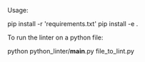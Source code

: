 Usage: 

pip install -r 'requirements.txt'
pip install -e . 

To run the linter on a python file: 

python python_linter/__main__.py file_to_lint.py
